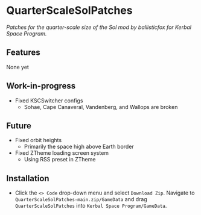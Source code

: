 # QuarterScaleSolPatches
_Patches for the quarter-scale size of the Sol mod by ballisticfox for Kerbal Space Program._

## Features
None yet

## Work-in-progress
* Fixed KSCSwitcher configs
  * Sohae, Cape Canaveral, Vandenberg, and Wallops are broken

## Future
* Fixed orbit heights
  * Primarily the space high above Earth border
* Fixed ZTheme loading screen system
  *   Using RSS preset in ZTheme

## Installation
* Click the `<> Code` drop-down menu and select `Download Zip`. Navigate to `QuarterScaleSolPatches-main.zip/GameData` and drag `QuarterScaleSolPatches` into `Kerbal Space Program/GameData`.
